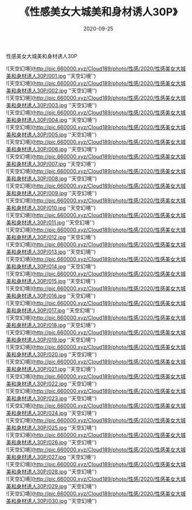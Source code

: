 ﻿---
layout: post
title:  《性感美女大城美和身材诱人30P》
date:   2020-09-25
img: http://pic.660000.xyz/Cloud189/photo/性感/2020/性感美女大城美和身材诱人30P/000.jpg
categories: [美女, 性感, 泳衣]
---

性感美女大城美和身材诱人30P



![天空幻境](http://pic.660000.xyz/Cloud189/photo/性感/2020/性感美女大城美和身材诱人30P/001.jpg ''天空幻境'') <br>
![天空幻境](http://pic.660000.xyz/Cloud189/photo/性感/2020/性感美女大城美和身材诱人30P/002.jpg ''天空幻境'') <br>
![天空幻境](http://pic.660000.xyz/Cloud189/photo/性感/2020/性感美女大城美和身材诱人30P/003.jpg ''天空幻境'') <br>
![天空幻境](http://pic.660000.xyz/Cloud189/photo/性感/2020/性感美女大城美和身材诱人30P/004.jpg ''天空幻境'') <br>
![天空幻境](http://pic.660000.xyz/Cloud189/photo/性感/2020/性感美女大城美和身材诱人30P/005.jpg ''天空幻境'') <br>
![天空幻境](http://pic.660000.xyz/Cloud189/photo/性感/2020/性感美女大城美和身材诱人30P/006.jpg ''天空幻境'') <br>
![天空幻境](http://pic.660000.xyz/Cloud189/photo/性感/2020/性感美女大城美和身材诱人30P/007.jpg ''天空幻境'') <br>
![天空幻境](http://pic.660000.xyz/Cloud189/photo/性感/2020/性感美女大城美和身材诱人30P/008.jpg ''天空幻境'') <br>
![天空幻境](http://pic.660000.xyz/Cloud189/photo/性感/2020/性感美女大城美和身材诱人30P/009.jpg ''天空幻境'') <br>
![天空幻境](http://pic.660000.xyz/Cloud189/photo/性感/2020/性感美女大城美和身材诱人30P/010.jpg ''天空幻境'') <br>
![天空幻境](http://pic.660000.xyz/Cloud189/photo/性感/2020/性感美女大城美和身材诱人30P/011.jpg ''天空幻境'') <br>
![天空幻境](http://pic.660000.xyz/Cloud189/photo/性感/2020/性感美女大城美和身材诱人30P/012.jpg ''天空幻境'') <br>
![天空幻境](http://pic.660000.xyz/Cloud189/photo/性感/2020/性感美女大城美和身材诱人30P/013.jpg ''天空幻境'') <br>
![天空幻境](http://pic.660000.xyz/Cloud189/photo/性感/2020/性感美女大城美和身材诱人30P/014.jpg ''天空幻境'') <br>
![天空幻境](http://pic.660000.xyz/Cloud189/photo/性感/2020/性感美女大城美和身材诱人30P/015.jpg ''天空幻境'') <br>
![天空幻境](http://pic.660000.xyz/Cloud189/photo/性感/2020/性感美女大城美和身材诱人30P/016.jpg ''天空幻境'') <br>
![天空幻境](http://pic.660000.xyz/Cloud189/photo/性感/2020/性感美女大城美和身材诱人30P/017.jpg ''天空幻境'') <br>
![天空幻境](http://pic.660000.xyz/Cloud189/photo/性感/2020/性感美女大城美和身材诱人30P/018.jpg ''天空幻境'') <br>
![天空幻境](http://pic.660000.xyz/Cloud189/photo/性感/2020/性感美女大城美和身材诱人30P/019.jpg ''天空幻境'') <br>
![天空幻境](http://pic.660000.xyz/Cloud189/photo/性感/2020/性感美女大城美和身材诱人30P/020.jpg ''天空幻境'') <br>
![天空幻境](http://pic.660000.xyz/Cloud189/photo/性感/2020/性感美女大城美和身材诱人30P/021.jpg ''天空幻境'') <br>
![天空幻境](http://pic.660000.xyz/Cloud189/photo/性感/2020/性感美女大城美和身材诱人30P/022.jpg ''天空幻境'') <br>
![天空幻境](http://pic.660000.xyz/Cloud189/photo/性感/2020/性感美女大城美和身材诱人30P/023.jpg ''天空幻境'') <br>
![天空幻境](http://pic.660000.xyz/Cloud189/photo/性感/2020/性感美女大城美和身材诱人30P/024.jpg ''天空幻境'') <br>
![天空幻境](http://pic.660000.xyz/Cloud189/photo/性感/2020/性感美女大城美和身材诱人30P/025.jpg ''天空幻境'') <br>
![天空幻境](http://pic.660000.xyz/Cloud189/photo/性感/2020/性感美女大城美和身材诱人30P/026.jpg ''天空幻境'') <br>
![天空幻境](http://pic.660000.xyz/Cloud189/photo/性感/2020/性感美女大城美和身材诱人30P/027.jpg ''天空幻境'') <br>
![天空幻境](http://pic.660000.xyz/Cloud189/photo/性感/2020/性感美女大城美和身材诱人30P/028.jpg ''天空幻境'') <br>
![天空幻境](http://pic.660000.xyz/Cloud189/photo/性感/2020/性感美女大城美和身材诱人30P/029.jpg ''天空幻境'') <br>
![天空幻境](http://pic.660000.xyz/Cloud189/photo/性感/2020/性感美女大城美和身材诱人30P/030.jpg ''天空幻境'') <br>